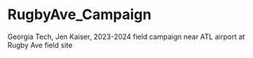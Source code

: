 # RugbyAve_Campaign
Georgia Tech, Jen Kaiser, 2023-2024 field campaign near ATL airport at Rugby Ave field site 
